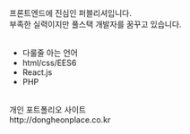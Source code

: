 프론트엔드에 진심인 퍼블리셔입니다. <br/>
부족한 실력이지만 풀스택 개발자를 꿈꾸고 있습니다. <br/>
<br/>
<ul>
  <li>다룰줄 아는 언어</li>
  <li>html/css/EES6</li>
  <li>React.js</li>
  <li>PHP</li>
</ul>
<br/>
개인 포트폴리오 사이트<br/>
http://dongheonplace.co.kr

<!--
**LDH9276/LDH9276** is a ✨ _special_ ✨ repository because its `README.md` (this file) appears on your GitHub profile.

Here are some ideas to get you started:

- 🔭 I’m currently working on ...
- 🌱 I’m currently learning ...
- 👯 I’m looking to collaborate on ...
- 🤔 I’m looking for help with ...
- 💬 Ask me about ...
- 📫 How to reach me: ...
- 😄 Pronouns: ...
- ⚡ Fun fact: ...
-->
